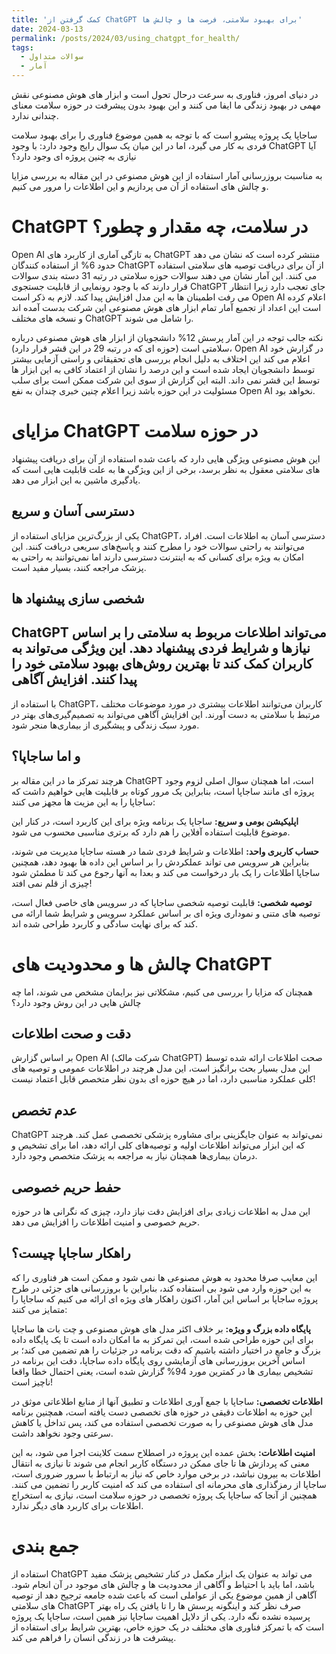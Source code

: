 ```yaml
---
title: 'کمک گرفتن از ChatGPT برای بهبود سلامتی، فرصت ها و چالش ها'
date: 2024-03-13
permalink: /posts/2024/03/using_chatgpt_for_health/
tags:
  - سوالات متداول
  - آمار
---
```


در دنیای امروز، فناوری به سرعت درحال تحول است و ابزار های هوش مصنوعی نقش مهمی در بهبود زندگی ما ایفا می کنند و این بهبود بدون پیشرفت در حوزه سلامت معنای چندانی ندارد.

ساجاپا یک پروژه پیشرو است که با توجه به همین موضوع فناوری را برای بهبود سلامت فردی به کار می گیرد، اما در این میان یک سوال رایج وجود دارد: با وجود ChatGPT آیا نیازی به چنین پروژه ای وجود دارد؟

به مناسبت بروزرسانی آمار استفاده از این هوش مصنوعی در این مقاله به بررسی مزایا و چالش های استفاده از آن می پردازیم و این اطلاعات را مرور می کنیم.

ChatGPT در سلامت، چه مقدار و چطور؟
====
Open AI به تازگی آماری از کاربرد های ChatGPT منتشر کرده است که نشان می دهد حدود 6% از استفاده کنندگان  ChatGPT از آن برای دریافت توصیه های سلامتی استفاده می کنند. این آمار نشان می دهند سوالات حوزه سلامتی در رتبه 31 دسته بندی سوالات قرار دارند که با وجود رونمایی از قابلیت جستجوی ChatGPT جای تعجب دارد زیرا انتظار می رفت اطمینان ها به این مدل افزایش پیدا کند. لازم به ذکر است Open AI اعلام کرده است این اعداد از تجمیع آمار تمام ابزار های هوش مصنوعی این شرکت بدست آمده اند و نسخه های مختلف ChatGPT را شامل می شوند.

نکته جالب توجه در این آمار پرسش 12% دانشجویان از ابزار های هوش مصنوعی درباره سلامتی است (حوزه ای که در رتبه 29 در این قشر قرار دارد)، Open AI در گزارش خود اعلام می کند این اختلاف به دلیل انجام بررسی های تحقیقاتی و راستی آزمایی بیشتر توسط دانشجویان ایجاد شده است و این درصد را نشان از اعتماد کافی به این ابزار ها توسط این قشر نمی داند. البته این گزارش از سوی این شرکت ممکن است برای سلب مسئولیت در این حوزه باشد زیرا اعلام چنین خبری چندان به نفع Open AI نخواهد بود.

مزایای ChatGPT در حوزه سلامت
====
این هوش مصنوعی ویژگی هایی دارد که باعث شده استفاده از آن برای دریافت پیشنهاد های سلامتی معقول به نظر برسد، برخی از این ویژگی ها به علت قابلیت هایی است که یادگیری ماشین به این ابزار می دهد.
 
دسترسی آسان و سریع
----
یکی از بزرگ‌ترین مزایای استفاده از ChatGPT، دسترسی آسان به اطلاعات است. افراد می‌توانند به راحتی سوالات خود را مطرح کنند و پاسخ‌های سریعی دریافت کنند. این امکان به ویژه برای کسانی که به اینترنت دسترسی دارند اما نمی‌توانند به راحتی به پزشک مراجعه کنند، بسیار مفید است.

شخصی سازی پیشنهاد ها
----
ChatGPT می‌تواند اطلاعات مربوط به سلامتی را بر اساس نیازها و شرایط فردی پیشنهاد دهد. این ویژگی می‌تواند به کاربران کمک کند تا بهترین روش‌های بهبود سلامتی خود را پیدا کنند.
افزایش آگاهی
----
با استفاده از ChatGPT، کاربران می‌توانند اطلاعات بیشتری در مورد موضوعات مختلف مرتبط با سلامتی به دست آورند. این افزایش آگاهی می‌تواند به تصمیم‌گیری‌های بهتر در مورد سبک زندگی و پیشگیری از بیماری‌ها منجر شود.


و اما ساجاپا؟
----
هرچند تمرکز ما در این مقاله بر ChatGPT است، اما همچنان سوال اصلی لزوم وجود پروژه ای مانند ساجاپا است، بنابراین یک مرور کوتاه بر قابلیت هایی خواهیم داشت که ساجاپا را به این مزیت ها مجهز می کنند:

**اپلیکیشن بومی و سریع:** ساجاپا یک برنامه ویژه برای این کاربرد است، در کنار این موضوع قابلیت استفاده آفلاین را هم دارد که برتری مناسبی محسوب می شود.

**حساب کاربری واحد:** اطلاعات و شرایط فردی شما در هسته ساجاپا مدیریت می شوند، بنابراین هر سرویس می تواند عملکردش را بر اساس این داده ها بهبود دهد، همچنین ساجاپا اطلاعات را یک بار درخواست می کند و بعدا به آنها رجوع می کند تا مطمئن شود چیزی از قلم نمی افتد!

**توصیه شخصی:** قابلیت توصیه شخصی ساجاپا که در سرویس های خاصی فعال است، توصیه های متنی و نموداری ویژه ای بر اساس عملکرد سرویس و شرایط شما ارائه می کند که برای نهایت سادگی و کاربرد طراحی شده اند.


چالش ها و محدودیت های ChatGPT
====
همچنان که مزایا را بررسی می کنیم، مشکلاتی نیز برایمان مشخص می شوند، اما چه چالش هایی در این روش وجود دارد؟


دقت و صحت اطلاعات
----
بر اساس گزارش Open AI (شرکت مالک ChatGPT) صحت اطلاعات ارائه شده توسط این مدل بسیار بحث برانگیز است، این مدل هرچند در اطلاعات عمومی و توصیه های کلی عملکرد مناسبی دارد، اما در هیچ حوزه ای بدون نظر متخصص قابل اعتماد نیست!

عدم تخصص
----
ChatGPT نمی‌تواند به عنوان جایگزینی برای مشاوره پزشکی تخصصی عمل کند. هرچند که این ابزار می‌تواند اطلاعات اولیه و توصیه‌های کلی ارائه دهد، اما برای تشخیص و درمان بیماری‌ها همچنان نیاز به مراجعه به پزشک متخصص وجود دارد.

حفط حریم خصوصی
----
این مدل به اطلاعات زیادی برای افزایش دقت نیاز دارد، چیزی که نگرانی ها در حوزه حریم خصوصی و امنیت اطلاعات را افزایش می دهد.

راهکار ساجاپا چیست؟
----
این معایب صرفا محدود به هوش مصنوعی ها نمی شود و ممکن است هر فناوری را که به این حوزه وارد می شود بی استفاده کند، بنابراین با بروزرسانی های جزئی در طرح پروژه ساجاپا بر اساس این آمار، اکنون راهکار های ویژه ای ارائه می کنیم که ساجاپا را متمایز می کنند:

**پایگاه داده بزرگ و ویژه:** بر خلاف اکثر مدل های هوش مصنوعی و چت بات ها ساجاپا برای این حوزه طراحی شده است، این تمرکز به ما امکان داده است تا یک پایگاه داده بزرگ و جامع در اختیار داشته باشیم که دقت برنامه در جزئیات را هم تضمین می کند؛ بر اساس آخرین بروزرسانی های آزمایشی روی پایگاه داده ساجاپا، دقت این برنامه در تشخیص بیماری ها در کمترین مورد 94% گزارش شده است، یعنی احتمال خطا واقعا ناچیز است!

**اطلاعات تخصصی:** ساجاپا با جمع آوری اطلاعات و تطبیق آنها از منابع اطلاعاتی موثق در این حوزه به اطلاعات دقیقی در حوزه های تخصصی دست یافته است، همچنین برنامه مدل های هوش مصنوعی را به صورت تخصصی استفاده می کند، پس تداخل یا کاهش سرعتی وجود نخواهد داشت.

**امنیت اطلاعات:** بخش عمده این پروژه در اصطلاح سمت کلاینت اجرا می شود، به این معنی که پردازش ها تا جای ممکن در دستگاه کاربر انجام می شوند تا نیازی به انتقال اطلاعات به بیرون نباشد، در برخی موارد خاص که نیاز به ارتباط با سرور ضروری است، ساجاپا از رمزگذاری های محرمانه ای استفاده می کند که امنیت کاربر را تضمین می کنند. همچنین از آنجا که ساجاپا یک پروژه تخصصی در حوزه سلامت است، نیازی به استخراج اطلاعات برای کاربرد های دیگر ندارد.

جمع بندی
====
استفاده از ChatGPT می تواند به عنوان یک ابزار مکمل در کنار تشخیص پزشک مفید باشد، اما باید با احتیاط و آگاهی از محدودیت ها و چالش های موجود در آن انجام شود. آگاهی از همین موضوع یکی از عواملی است که باعث شده جامعه ترجیح دهد از توصیه های سلامتی ChatGPT صرف نظر کند و اینگونه پرسش ها را تا یافتن یک راه بهتر پرسیده نشده نگه دارد. یکی از دلایل اهمیت ساجاپا نیز همین است، ساجاپا یک پروژه است که با تمرکز فناوری های مختلف در یک حوزه خاص، بهترین شرایط برای استفاده از پیشرفت ها در زندگی انسان را فراهم می کند.
